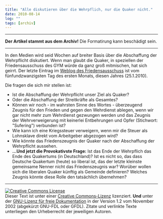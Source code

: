 ```yaml
---
title: "Alle diskutieren über die Wehrpflich, nur die Quaker nicht."
date: 2010-08-14
log: ""
tags: [archiv]
---
```

<hr><b>Der Artikel stammt aus dem Archiv!</b> Die Formatirung kann beschädigt sein.<hr>
<p>In den Medien wird seid Wochen auf breiter Basis über die Abschaffung der Wehrpflicht diskutiert. Wenn man glaubt die Quaker, in speziellen der Friedensausschuss des GYM würde da ganz groß mitmischen, hat sich geirrt. Der letzte Eintrag im <a href="http://friedenszeugnis.twoday.net">Weblog des Friedensausschuss</a> ist vom  fünfundzwanzigsten Tag des ersten Monats, diesen Jahres (25.1.2010). </p>

<p>Die fragen die sich mir stellen ist:</p>
<ul>
<li>Ist die Abschaffung der Wehrpflicht unser Ziel als Quaker?</li>
<li>Oder die Abschaffung der Streitkräfte als Gesamtes?</li>
<li>Können wir noch  - im wahrsten Sinne des Wortes - überzeugend Zeugnis für den Frieden und gegen den Wehrdienst ablegen, wenn wir gar nicht mehr zum Wehrdienst gezwungen werden und das Zeugnis der Wehrverweigerung mit keinerlei Entbehrungen und Opfer (Stichwort: "Sufering") verbunden ist?</li>
<li>Wie kann ich eine Kriegssteuer verweigern, wenn mir die Steuer als Lohnsklave direkt vom Arbeitgeber abgezogen wird?</li>
<li>Wie könnte das Friedenszeugnis der Quaker nach der Abschaffung der Wehrpflicht aussehen.</li>
<li><b>...Und jetzt die Provokativste Frage:</b> Ist das Ende der Wehrpflich das Ende des Quakertums (in Deutschland)? Ist es nicht so, das dass Deutsche Quakertum (heute) so liberal ist, das der letzte kleinste gemeinsame Nenner nicht das Friedenszeugnis war? Worüber wollen sich die liberalen Quaker künftig als Gemeinde definieren? Welches Zeugnis könnte diese Rolle den tatsächlich übernehmen?</li>
</ul>



<hr />
<p><a rel="license" href="http://creativecommons.org/licenses/by-sa/3.0/de/"><img alt="Creative Commons License" style="border-width: 0pt;" src="http://i.creativecommons.org/l/by-sa/3.0/de/88x31.png" /></a><br />
Dieser <span xmlns:dc="http://purl.org/dc/elements/1.1/" href="http://purl.org/dc/dcmitype/Text" rel="dc:type">Text</span> ist unter einer <a rel="license" href="http://creativecommons.org/licenses/by-sa/3.0/de/">Creative Commons-Lizenz</a> lizenziert. <b>Und</b> unter der <a href="http://de.wikipedia.org/wiki/GFDL">GNU-Lizenz f&uuml;r freie Dokumentation</a> in der Version 1.2 vom November 2002 (abgek&uuml;rzt GNU-FDL oder GFDL). Zitate und verlinkte Texte unterliegen den Urheberrecht der jeweiligen Autoren.</p>
 
